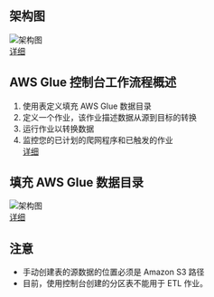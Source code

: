 ## 架构图
![架构图](https://docs.aws.amazon.com/zh_cn/glue/latest/dg/images/HowItWorks-overview.png)   
[详细](https://docs.aws.amazon.com/zh_cn/glue/latest/dg/components-key-concepts.html)

## AWS Glue 控制台工作流程概述
1. 使用表定义填充 AWS Glue 数据目录
2. 定义一个作业，该作业描述数据从源到目标的转换
3. 运行作业以转换数据
4. 监控您的已计划的爬网程序和已触发的作业   
[详细](https://docs.aws.amazon.com/zh_cn/glue/latest/dg/start-console-overview.html)

## 填充 AWS Glue 数据目录
![架构图](https://docs.aws.amazon.com/zh_cn/glue/latest/dg/images/PopulateCatalog-overview.png)     
[详细](https://docs.aws.amazon.com/zh_cn/glue/latest/dg/populate-data-catalog.html)

## 注意
* 手动创建表的源数据的位置必须是 Amazon S3 路径
* 目前，使用控制台创建的分区表不能用于 ETL 作业。
